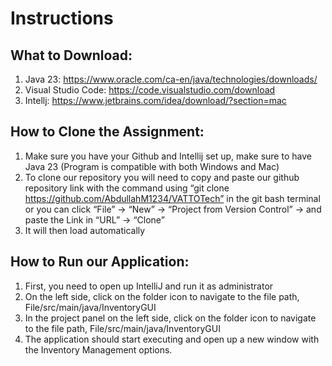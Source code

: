 # Instructions

## What to Download:

1) Java 23: https://www.oracle.com/ca-en/java/technologies/downloads/
2) Visual Studio Code: https://code.visualstudio.com/download
3) Intellj: https://www.jetbrains.com/idea/download/?section=mac

## How to Clone the Assignment:

1) Make sure you have your Github and Intellij set up, make sure to have Java 23 (Program is compatible with both Windows and Mac)
2) To clone our repository you will need to copy and paste our github repository link with the command using “git clone https://github.com/AbdullahM1234/VATTOTech” in the git bash terminal or you can click “File” -> “New” -> “Project from Version Control” -> and paste the Link in “URL” -> “Clone”
3) It will then load automatically

## How to Run our Application:

1) First, you need to open up IntelliJ and run it as administrator
2) On the left side, click on the folder icon to navigate to the file path, File/src/main/java/InventoryGUI
3) In the project panel on the left side, click on the folder icon to navigate to the file path, File/src/main/java/InventoryGUI 
4) The application should start executing and open up a new window with the Inventory Management options. 

